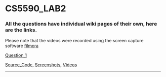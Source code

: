 # CS5590_LAB2

### All the questions have individual wiki pages of their own, here are the links.


Please note that the videos were recorded using the screen capture software [filmora](https://filmora.wondershare.com/screen-recorder/best-open-source-screen-recorders.html)

[Question_1](https://github.com/vikramabrol/CS5590_LAB1/wiki/Question-1)

[Source_Code,](https://github.com/vikramabrol/CS5590_LAB1/blob/master/Source%20code/Question_1.py)
[Screenshots,](https://github.com/vikramabrol/CS5590_LAB1/tree/master/Screenshots/Question_1)
[Videos](https://github.com/vikramabrol/CS5590_LAB1/tree/master/Videos)
***
